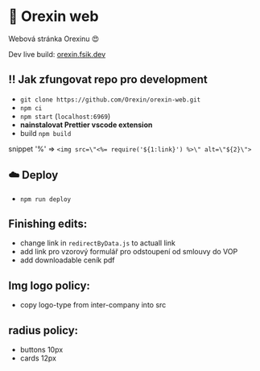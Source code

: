 # 🚀 Orexin web

Webová stránka Orexinu 😍

Dev live build: [orexin.fsik.dev](https://orexin.fsik.dev/)

## ‼️ Jak zfungovat repo pro development

- `git clone https://github.com/Orexin/orexin-web.git`
- `npm ci`
- `npm start` (`localhost:6969`)
- **nainstalovat Prettier vscode extension**
- build `npm build`

snippet '%' => `<img src=\"<%= require('${1:link}') %>\" alt=\"${2}\">`

## ☁️ Deploy

- `npm run deploy`

## Finishing edits:

- change link in `redirectByData.js` to actuall link
- add link pro vzorový formulář pro odstoupení od smlouvy do VOP
- add downloadable ceník pdf

## Img logo policy:

- copy logo-type from inter-company into src

## radius policy:

- buttons 10px
- cards 12px
